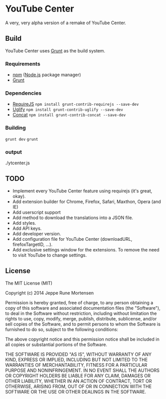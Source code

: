 YouTube Center
==============
A very, very alpha version of a remake of YouTube Center.


Build
-----
YouTube Center uses [Grunt](http://gruntjs.com/) as the build system.

### Requirements
 * [npm](https://npmjs.org/) ([Node.js](http://nodejs.org/) package manager)
 * [Grunt](http://gruntjs.com/)

### Dependencies
 * [RequireJS](https://github.com/gruntjs/grunt-contrib-requirejs) `npm install grunt-contrib-requirejs --save-dev`
 * [Uglify](https://github.com/gruntjs/grunt-contrib-uglify) `npm install grunt-contrib-uglify --save-dev`
 * [Concat](https://github.com/gruntjs/grunt-contrib-concat) `npm install grunt-contrib-concat --save-dev`
 
### Building
`grunt dev`
`grunt`

### output
./ytcenter.js

TODO
----
 * Implement every YouTube Center feature using requirejs (it's great, okay).
 * Add extension builder for Chrome, Firefox, Safari, Maxthon, Opera (and IE)
 * Add userscript support
 * Add method to download the translations into a JSON file.
 * Add styles.
 * Add API keys.
 * Add developer version.
 * Add configuration file for YouTube Center (downloadURL, firefoxTargetID, ...).
 * Add exclusive settings window for the extensions. To remove the need to visit YouTube to change settings.

License
-------
The MIT License (MIT)

Copyright (c) 2014 Jeppe Rune Mortensen

Permission is hereby granted, free of charge, to any person obtaining a copy of
this software and associated documentation files (the "Software"), to deal in
the Software without restriction, including without limitation the rights to
use, copy, modify, merge, publish, distribute, sublicense, and/or sell copies of
the Software, and to permit persons to whom the Software is furnished to do so,
subject to the following conditions:

The above copyright notice and this permission notice shall be included in all
copies or substantial portions of the Software.

THE SOFTWARE IS PROVIDED "AS IS", WITHOUT WARRANTY OF ANY KIND, EXPRESS OR
IMPLIED, INCLUDING BUT NOT LIMITED TO THE WARRANTIES OF MERCHANTABILITY, FITNESS
FOR A PARTICULAR PURPOSE AND NONINFRINGEMENT. IN NO EVENT SHALL THE AUTHORS OR
COPYRIGHT HOLDERS BE LIABLE FOR ANY CLAIM, DAMAGES OR OTHER LIABILITY, WHETHER
IN AN ACTION OF CONTRACT, TORT OR OTHERWISE, ARISING FROM, OUT OF OR IN
CONNECTION WITH THE SOFTWARE OR THE USE OR OTHER DEALINGS IN THE SOFTWARE.
 